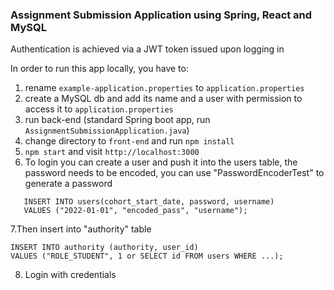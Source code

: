 ### Assignment Submission Application using Spring, React and MySQL

Authentication is achieved via a JWT token issued upon logging in

In order to run this app locally, you have to:
1. rename `example-application.properties` to `application.properties` 
2. create a MySQL db and add its name and a user with permission to access it to `application.properties`
3. run back-end (standard Spring boot app, run `AssignmentSubmissionApplication.java`)
4. change directory to `front-end` and run `npm install`
5. `npm start` and visit `http://localhost:3000`
6. To login you can create a user and push it into the users table, the password needs to be encoded, you can use "PasswordEncoderTest" to generate a password
```
   INSERT INTO users(cohort_start_date, password, username)
   VALUES ("2022-01-01", "encoded_pass", "username");
   ```
7.Then insert into "authority" table
```
INSERT INTO authority (authority, user_id)
VALUES ("ROLE_STUDENT", 1 or SELECT id FROM users WHERE ...);
```
8. Login with credentials